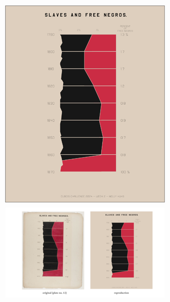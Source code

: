 ![Model](https://github.com/makuhs/DuboisChallenge/blob/main/Week02/week2.png)

![Model](https://github.com/makuhs/DuboisChallenge/blob/main/Week02/week2_sidebyside.png) 
